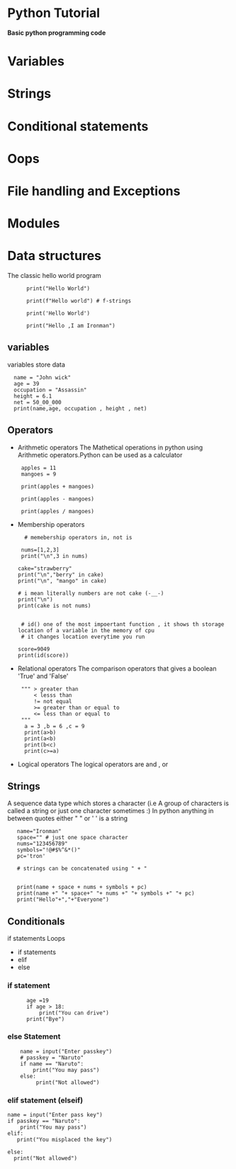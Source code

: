 # Python Tutorial
 
**Basic python programming code** 
# Variables
# Strings
# Conditional statements
# Oops 
# File handling and Exceptions
# Modules 
# Data structures
The classic hello world program

          print("Hello World")

          print(f"Hello world") # f-strings

          print('Hello World')
     
          print("Hello ,I am Ironman")
 
 
## variables 


variables store data 

      name = "John wick"
      age = 39
      occupation = "Assassin"
      height = 6.1
      net = 50_00_000
      print(name,age, occupation , height , net)
## Operators
- Arithmetic operators
  The Mathetical operations in python using Arithmetic operators.Python can be used as a calculator

       apples = 11
       mangoes = 9

       print(apples + mangoes)

       print(apples - mangoes)

       print(apples / mangoes)
- Membership operators

        # memebership operators in, not is

       nums=[1,2,3]
       print("\n",3 in nums)

      cake="strawberry"
      print("\n","berry" in cake)
      print("\n", "mango" in cake)

      # i mean literally numbers are not cake (-__-)
      print("\n")
      print(cake is not nums)


       # id() one of the most impoertant function , it shows th storage location of a variable in the memory of cpu 
       # it changes location everytime you run

      score=9049
      print(id(score))
  
- Relational operators
   The comparison operators that gives a boolean 'True' and 'False'

  
       """ > greater than
           < lesss than
           != not equal 
           >= greater than or equal to
           <= less than or equal to
       """
        a = 3 ,b = 6 ,c = 9
        print(a>b)
        print(a<b)
        print(b<c)
        print(c>=a)
         
       
- Logical operators
   The logical operators are and , or
         
  




 ## Strings

 
  A sequence data type which stores a character (i.e A group of characters is called a string or just one character sometimes :)
  In python anything in between quotes either " " or ' ' is a string

       name="Ironman"
       space="" # just one space character
       nums="123456789"
       symbols="!@#$%^&*()"
       pc='tron'

       # strings can be concatenated using " + " 

       
       print(name + space + nums + symbols + pc)
       print(name +" "+ space+" "+ nums +" "+ symbols +" "+ pc)
       print("Hello"+","+"Everyone")

## Conditionals
if statements
Loops

* if statements
* elif
* else

### if statement

          age =19
          if age > 18:
              print("You can drive")
          print("Bye")


### else Statement


        name = input("Enter passkey")
        # passkey = "Naruto"
        if name == "Naruto":
            print("You may pass")
        else:
             print("Not allowed")
  
### elif statement (elseif)

    name = input("Enter pass key")
    if passkey == "Naruto":
        print("You may pass")
    elif:
       print("You misplaced the key")

    else:
      print("Not allowed")



